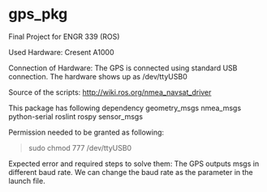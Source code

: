 # gps_pkg
Final Project for ENGR 339 (ROS)


Used Hardware:
Cresent A1000

Connection of Hardware:
The GPS is connected using standard USB connection. The hardware shows up as /dev/ttyUSB0

Source of the scripts:
http://wiki.ros.org/nmea_navsat_driver

This package has following dependency
  geometry_msgs
  nmea_msgs
  python-serial
  roslint
  rospy
  sensor_msgs
  
Permission needed to be granted as following:
> sudo chmod 777 /dev/ttyUSB0

Expected error and required steps to solve them:
The GPS outputs msgs in different baud rate. We can change the baud rate as the parameter in the launch file.
